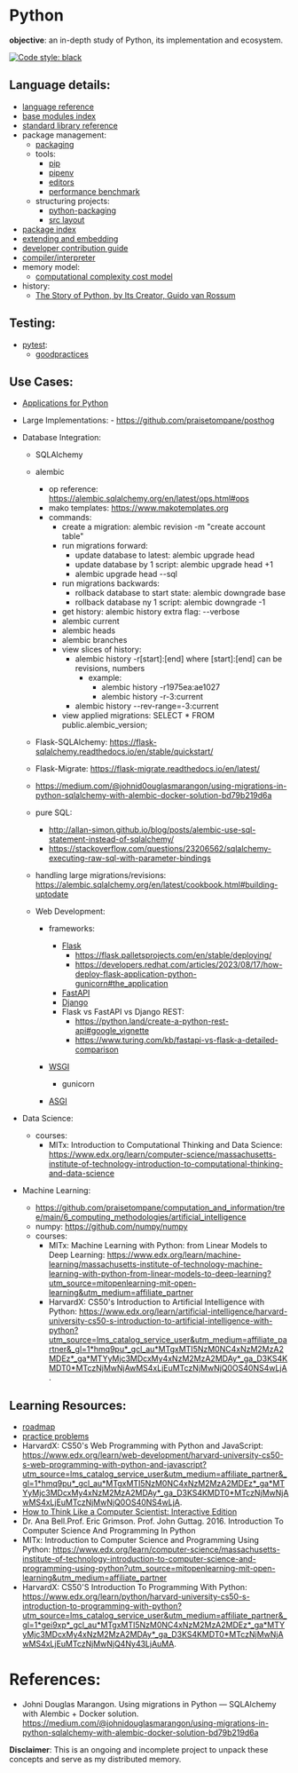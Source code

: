 # Python

**objective**: an in-depth study of Python, its implementation and ecosystem.

[![Code style: black](https://img.shields.io/badge/code%20style-black-000000.svg)](https://github.com/psf/black)

## Language details: 
  - [language reference](https://docs.python.org/3.11/reference/index.html#reference*index)
  - [base modules index](https://docs.python.org/3/py-modindex.html)
  - [standard library reference](https://docs.python.org/3.11/library/index.html)
  - package management:
    - [packaging](https://packaging.python.org/en/latest/)
    - tools:
      - [pip](https://pypi.org/project/pip/)
      - [pipenv](https://pipenv.pypa.io/en/latest/)
      - [editors](https://wiki.python.org/moin/IntegratedDevelopmentEnvironments)
      - [performance benchmark](https://github.com/psf/pyperf)
    - structuring projects:
      - [python-packaging](https://blog.ionelmc.ro/2014/05/25/python-packaging/#the-structure%3E)
      - [src layout](https://stackoverflow.com/questions/50155464/using-pytest-with-a-src-layer)
  - [package index](https://pypi.org)
  - [extending and embedding](https://docs.python.org/3.11/extending/index.html)
  - [developer contribution guide](https://devguide.python.org/)
  - [compiler/interpreter](https://github.com/python/cpython)
  - memory model:
    - [computational complexity cost model](https://ocw.mit.edu/courses/6-006-introduction-to-algorithms-fall-2011/pages/readings/python-cost-model/)
  - history:
    - [The Story of Python, by Its Creator, Guido van Rossum](https://www.youtube.com/watch?v=J0Aq44Pze-w)

## Testing:
  - [pytest](https://docs.pytest.org/en/latest/explanation/pythonpath.html#pytest-vs-python-m-pytest):
    - [goodpractices](https://docs.pytest.org/en/latest/explanation/goodpractices.html#which-import-mode)

## Use Cases:
  - [Applications for Python](https://www.python.org/about/apps/)
  - Large Implementations:
        - https://github.com/praisetompane/posthog
  - Database Integration:
      - SQLAlchemy
      - alembic
          - op reference: https://alembic.sqlalchemy.org/en/latest/ops.html#ops
          - mako templates: https://www.makotemplates.org
          - commands:
              - create a migration: alembic revision -m "create account table"
              - run migrations forward: 
                - update database to latest: alembic upgrade head
                - update database by 1 script: alembic upgrade head +1
                - alembic upgrade head --sql
              - run migrations backwards: 
                - rollback database to start state: alembic downgrade base
                - rollback database ny 1 script: alembic downgrade -1
              - get history: alembic history
                  extra flag: --verbose
              - alembic current
              - alembic heads
              - alembic branches
              - view slices of history:
                  - alembic history -r[start]:[end]
                      where [start]:[end] can be revisions, numbers
                      - example:
                          - alembic history -r1975ea:ae1027
                          - alembic history -r-3:current
                  - alembic history --rev-range=-3:current
              - view applied migrations: SELECT * FROM public.alembic_version;
      - Flask-SQLAlchemy: https://flask-sqlalchemy.readthedocs.io/en/stable/quickstart/
      - Flask-Migrate: https://flask-migrate.readthedocs.io/en/latest/
      - https://medium.com/@johnid0ouglasmarangon/using-migrations-in-python-sqlalchemy-with-alembic-docker-solution-bd79b219d6a
      - pure SQL:
          - http://allan-simon.github.io/blog/posts/alembic-use-sql-statement-instead-of-sqlalchemy/
          - https://stackoverflow.com/questions/23206562/sqlalchemy-executing-raw-sql-with-parameter-bindings
      - handling large migrations/revisions: https://alembic.sqlalchemy.org/en/latest/cookbook.html#building-uptodate

    - Web Development:
        - frameworks:
          - [Flask](https://flask.palletsprojects.com/en/3.0.x/)
            - https://flask.palletsprojects.com/en/stable/deploying/
            - https://developers.redhat.com/articles/2023/08/17/how-deploy-flask-application-python-gunicorn#the_application
          - [FastAPI]()
          - [Django]()
          - Flask vs FastAPI vs Django REST:
             - https://python.land/create-a-python-rest-api#google_vignette
             - https://www.turing.com/kb/fastapi-vs-flask-a-detailed-comparison

        - [WSGI](https://wsgi.readthedocs.io/en/latest/index.html)
          - gunicorn
        - [ASGI](https://asgi.readthedocs.io/en/latest/)
  - Data Science:
      - courses:
          - MITx: Introduction to Computational Thinking and Data Science: https://www.edx.org/learn/computer-science/massachusetts-institute-of-technology-introduction-to-computational-thinking-and-data-science
  
  - Machine Learning:
      - https://github.com/praisetompane/computation_and_information/tree/main/6_computing_methodologies/artificial_intelligence
      - numpy: https://github.com/numpy/numpy
      - courses:
          - MITx: Machine Learning with Python: from Linear Models to Deep Learning: https://www.edx.org/learn/machine-learning/massachusetts-institute-of-technology-machine-learning-with-python-from-linear-models-to-deep-learning?utm_source=mitopenlearning-mit-open-learning&utm_medium=affiliate_partner
          - HarvardX: CS50's Introduction to Artificial Intelligence with Python: https://www.edx.org/learn/artificial-intelligence/harvard-university-cs50-s-introduction-to-artificial-intelligence-with-python?utm_source=lms_catalog_service_user&utm_medium=affiliate_partner&_gl=1*hmq9pu*_gcl_au*MTgxMTI5NzM0NC4xNzM2MzA2MDEz*_ga*MTYyMjc3MDcxMy4xNzM2MzA2MDAy*_ga_D3KS4KMDT0*MTczNjMwNjAwMS4xLjEuMTczNjMwNjQ0OS40NS4wLjA.

## Learning Resources:
  - [roadmap](https://roadmap.sh/python)
  - [practice problems](ttps://www.hackerrank.com/domains/python?filters%5Bstatus%5D%5B%5D=unsolved&badge_type=python)
  - HarvardX: CS50's Web Programming with Python and JavaScript: https://www.edx.org/learn/web-development/harvard-university-cs50-s-web-programming-with-python-and-javascript?utm_source=lms_catalog_service_user&utm_medium=affiliate_partner&_gl=1*hmq9pu*_gcl_au*MTgxMTI5NzM0NC4xNzM2MzA2MDEz*_ga*MTYyMjc3MDcxMy4xNzM2MzA2MDAy*_ga_D3KS4KMDT0*MTczNjMwNjAwMS4xLjEuMTczNjMwNjQ0OS40NS4wLjA.
  - [How to Think Like a Computer Scientist: Interactive Edition](https://runestone.academy/ns/books/published/thinkcspy/index.html)
  - Dr. Ana Bell.Prof. Eric Grimson. Prof. John Guttag. 2016. Introduction To Computer Science And Programming In Python
  - MITx: Introduction to Computer Science and Programming Using Python: https://www.edx.org/learn/computer-science/massachusetts-institute-of-technology-introduction-to-computer-science-and-programming-using-python?utm_source=mitopenlearning-mit-open-learning&utm_medium=affiliate_partner
  - HarvardX: CS50'S Introduction To Programming With Python: https://www.edx.org/learn/python/harvard-university-cs50-s-introduction-to-programming-with-python?utm_source=lms_catalog_service_user&utm_medium=affiliate_partner&_gl=1*gei9xp*_gcl_au*MTgxMTI5NzM0NC4xNzM2MzA2MDEz*_ga*MTYyMjc3MDcxMy4xNzM2MzA2MDAy*_ga_D3KS4KMDT0*MTczNjMwNjAwMS4xLjEuMTczNjMwNjQ4Ny43LjAuMA.

# References:
  - Johni Douglas Marangon. Using migrations in Python — SQLAlchemy with Alembic + Docker solution. https://medium.com/@johnidouglasmarangon/using-migrations-in-python-sqlalchemy-with-alembic-docker-solution-bd79b219d6a

**Disclaimer**: This is an ongoing and incomplete project to unpack these concepts and serve as my distributed memory.

